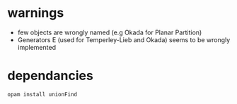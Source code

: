 # warnings
- few objects are wrongly named (e.g Okada for Planar Partition)
- Generators E (used for Temperley-Lieb and Okada) seems to be wrongly implemented

# dependancies 

```bash
opam install unionFind
```
